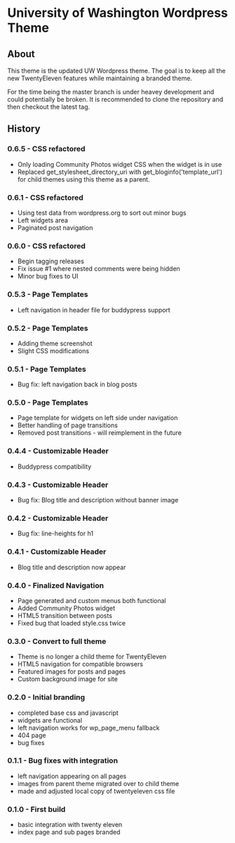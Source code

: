 # University of Washington Wordpress Theme

## About

This theme is the updated UW Wordpress theme.
The goal is to keep all the new TwentyEleven features while maintaining a branded theme.

For the time being the master branch is under heavey development and could potentially be broken.
It is recommended to clone the repository and then checkout the latest tag.

## History

### 0.6.5 - CSS refactored
  - Only loading Community Photos widget CSS when the widget is in use
  - Replaced get_stylesheet_directory_uri with get_bloginfo('template_url')
    for child themes using this theme as a parent.

### 0.6.1 - CSS refactored
  - Using test data from wordpress.org to sort out minor bugs
  - Left widgets area
  - Paginated post navigation

### 0.6.0 - CSS refactored
  - Begin tagging releases
  - Fix issue #1 where nested comments were being hidden
  - Minor bug fixes to UI 

### 0.5.3 - Page Templates
  - Left navigation in header file for buddypress support

### 0.5.2 - Page Templates
  - Adding theme screenshot
  - Slight CSS modifications

### 0.5.1 - Page Templates
  - Bug fix: left navigation back in blog posts

### 0.5.0 - Page Templates
  - Page template for widgets on left side under navigation
  - Better handling of page transitions
  - Removed post transitions - will reimplement in the future

### 0.4.4 - Customizable Header
  - Buddypress compatibility

### 0.4.3 - Customizable Header
  - Bug fix: Blog title and description without banner image

### 0.4.2 - Customizable Header
  - Bug fix: line-heights for h1

### 0.4.1 - Customizable Header
  - Blog title and description now appear

### 0.4.0 - Finalized Navigation
  - Page generated and custom menus both functional
  - Added Community Photos widget
  - HTML5 transition between posts
  - Fixed bug that loaded style.css twice

### 0.3.0 - Convert to full theme
  - Theme is no longer a child theme for TwentyEleven
  - HTML5 navigation for compatible browsers
  - Featured images for posts and pages
  - Custom background image for site

### 0.2.0 - Initial branding
  - completed base css and javascript
  - widgets are functional
  - left navigation works for wp_page_menu fallback
  - 404 page
  - bug fixes

### 0.1.1 - Bug fixes with integration  
  - left navigation appearing on all pages  
  - images from parent theme migrated over to child theme  
  - made and adjusted local copy of twentyeleven css file  

### 0.1.0 - First build  
  - basic integration with twenty eleven  
  - index page and sub pages branded  
